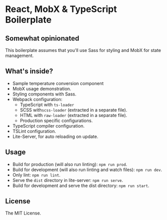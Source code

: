 # React, MobX & TypeScript Boilerplate

## Somewhat opinionated

This boilerplate assumes that you'll use Sass for styling and MobX for state management.

## What's inside?

- Sample temperature conversion component
- MobX usage demonstration.
- Styling components with Sass.
- Webpack configuration:
	- TypeScript with `ts-loader`
	- SCSS with`scss-loader` (extracted in a separate file).
	- HTML with `raw-loader` (extracted in a separate file).
	- Production specific configurations.
- TypeScript compiler configuration.
- TSLint configuration.
- Lite-Server, for auto reloading on update.

## Usage

- Build for production (will also run linting): `npm run prod`.
- Build for development (will also run linting and watch files): `npm run dev`.
- Only lint: `npm run lint`.
- Serve the `dist` directory in lite-server: `npm run serve`.
- Build for development and serve the dist directory: `npm run start`.

## License

The MIT License.

